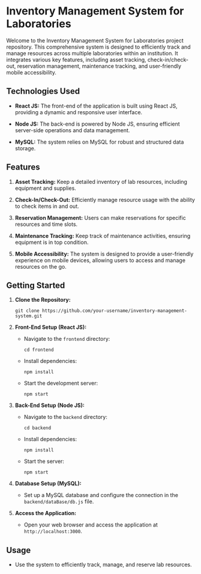 # Inventory Management System for Laboratories

Welcome to the Inventory Management System for Laboratories project repository. This comprehensive system is designed to efficiently track and manage resources across multiple laboratories within an institution. It integrates various key features, including asset tracking, check-in/check-out, reservation management, maintenance tracking, and user-friendly mobile accessibility.

## Technologies Used
- **React JS:** The front-end of the application is built using React JS, providing a dynamic and responsive user interface.

- **Node JS:** The back-end is powered by Node JS, ensuring efficient server-side operations and data management.

- **MySQL:** The system relies on MySQL for robust and structured data storage.

## Features

1. **Asset Tracking:** Keep a detailed inventory of lab resources, including equipment and supplies.

2. **Check-In/Check-Out:** Efficiently manage resource usage with the ability to check items in and out.

3. **Reservation Management:** Users can make reservations for specific resources and time slots.

4. **Maintenance Tracking:** Keep track of maintenance activities, ensuring equipment is in top condition.

5. **Mobile Accessibility:** The system is designed to provide a user-friendly experience on mobile devices, allowing users to access and manage resources on the go.

## Getting Started

1. **Clone the Repository:**
   ```
   git clone https://github.com/your-username/inventory-management-system.git
   ```

2. **Front-End Setup (React JS):**
   - Navigate to the `frontend` directory:
     ```
     cd frontend
     ```
   - Install dependencies:
     ```
     npm install
     ```
   - Start the development server:
     ```
     npm start
     ```

3. **Back-End Setup (Node JS):**
   - Navigate to the `backend` directory:
     ```
     cd backend
     ```
   - Install dependencies:
     ```
     npm install
     ```
   - Start the server:
     ```
     npm start
     ```

4. **Database Setup (MySQL):**
   - Set up a MySQL database and configure the connection in the `backend/dataBase/db.js` file.

5. **Access the Application:**
   - Open your web browser and access the application at `http://localhost:3000`.

## Usage
- Use the system to efficiently track, manage, and reserve lab resources.

